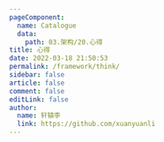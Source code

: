 ```yaml
---
pageComponent: 
  name: Catalogue
  data: 
    path: 03.架构/20.心得
title: 心得
date: 2022-03-18 21:50:53
permalink: /framework/think/
sidebar: false
article: false
comment: false
editLink: false
author: 
  name: 轩辕李
  link: https://github.com/xuanyuanli
---
```

